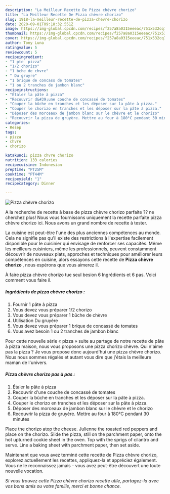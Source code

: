 ```yaml
---
description: "La Meilleur Recette De Pizza chèvre chorizo"
title: "La Meilleur Recette De Pizza chèvre chorizo"
slug: 1918-la-meilleur-recette-de-pizza-chevre-chorizo
date: 2020-09-01T09:18:32.551Z
image: https://img-global.cpcdn.com/recipes/f257a8a0315eeeac/751x532cq70/pizza-chevre-chorizo-photo-principale-de-la-recette.jpg
thumbnail: https://img-global.cpcdn.com/recipes/f257a8a0315eeeac/751x532cq70/pizza-chevre-chorizo-photo-principale-de-la-recette.jpg
cover: https://img-global.cpcdn.com/recipes/f257a8a0315eeeac/751x532cq70/pizza-chevre-chorizo-photo-principale-de-la-recette.jpg
author: Tony Luna
ratingvalue: 5
reviewcount: 5
recipeingredient:
- "1 pte  pizza"
- "1/2 chorizo"
- "1 bche de chvre"
- " Du gruyre"
- "1 brique de concass de tomates"
- "1 ou 2 tranches de jambon blanc"
recipeinstructions:
- "Étaler la pâte à pizza"
- "Recouvrir d&#39;une couche de concassé de tomates"
- "Couper la bûche en tranches et les déposer sur la pâte à pizza."
- "Couper le chorizo en tranches et les déposer sur la pâte à pizza."
- "Déposer des morceaux de jambon blanc sur le chèvre et le chorizo"
- "Recouvrir la pizza de gruyère. Mettre au four à 180°C pendant 30 minutes"
categories:
- Resep
tags:
- pizza
- chvre
- chorizo

katakunci: pizza chvre chorizo 
nutrition: 133 calories
recipecuisine: Indonesian
preptime: "PT25M"
cooktime: "PT44M"
recipeyield: "1"
recipecategory: Dinner

---
```



![Pizza chèvre chorizo](https://img-global.cpcdn.com/recipes/f257a8a0315eeeac/751x532cq70/pizza-chevre-chorizo-photo-principale-de-la-recette.jpg)

A la recherche de recette à base de pizza chèvre chorizo parfaite ?? ne cherchez plus! Nous vous fournissons uniquement la recette parfaite pizza chèvre chorizo ici. Nous avons un grand nombre de recette à tester.

La cuisine est peut-être l'une des plus anciennes compétences au monde. Cela ne signifie pas qu'il existe des restrictions à l'expertise facilement disponible pour le cuisinier qui envisage de renforcer ses capacités. Même les meilleurs cuisiniers, même les professionnels, peuvent constamment découvrir de nouveaux plats, approches et techniques pour améliorer leurs compétences en cuisine, alors essayons cette recette de <strong> Pizza chèvre chorizo </strong>, nous espérons que vous aimerez il.

<!--inarticleads1-->

À faire pizza chèvre chorizo tue seul besion 6 Ingrédients et 6 pas. Voici comment vous faire il.

##### Ingrédients de pizza chèvre chorizo :

1. Fournir 1 pâte à pizza
1. Vous devez vous préparer 1/2 chorizo
1. Vous devez vous préparer 1 bûche de chèvre
1. Utilisation  Du gruyère
1. Vous devez vous préparer 1 brique de concassé de tomates
1. Vous avez besoin 1 ou 2 tranches de jambon blanc


Pour cette nouvelle série « pizza » suite au partage de notre recette de pâte à pizza maison, nous vous proposons une pizza chorizo chèvre. Qui n&#39;aime pas la pizza ? Je vous propose donc aujourd&#39;hui une pizza chèvre chorizo. Nous nous sommes régalés et autant vous dire que j&#39;étais la meilleure maman de l&#39;univers. 

<!--inarticleads2-->

##### Pizza chèvre chorizo pas à pas :

1. Étaler la pâte à pizza
1. Recouvrir d&#39;une couche de concassé de tomates
1. Couper la bûche en tranches et les déposer sur la pâte à pizza.
1. Couper le chorizo en tranches et les déposer sur la pâte à pizza.
1. Déposer des morceaux de jambon blanc sur le chèvre et le chorizo
1. Recouvrir la pizza de gruyère. Mettre au four à 180°C pendant 30 minutes


Place the chorizo atop the cheese. Julienne the roasted red peppers and place on the chorizo. Slide the pizza, still on the parchment paper, onto the hot upturned cookie sheet in the oven. Top with the sprigs of cilantro and serve. Line a baking sheet with parchment paper, then set aside. 

<!--inarticleads1-->

<p>
Maintenant que vous avez terminé cette recette de Pizza chèvre chorizo, explorez actuellement les recettes, appliquez-la et appréciez également. Vous ne le reconnaissez jamais - vous avez peut-être découvert une toute nouvelle vocation.
</p>

<p>
<i>Si vous trouvez cette Pizza chèvre chorizo recette utile, partagez-la avec vos bons amis ou votre famille, merci et bonne chance.</i>
</p>
